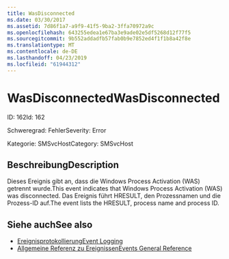 ```yaml
---
title: WasDisconnected
ms.date: 03/30/2017
ms.assetid: 7d86f1a7-a9f9-41f5-9ba2-3ffa70972a9c
ms.openlocfilehash: 643255edea1e67ba3e9ade02e5df5268d12f77f5
ms.sourcegitcommit: 9b552addadfb57fab0b9e7852ed4f1f1b8a42f8e
ms.translationtype: MT
ms.contentlocale: de-DE
ms.lasthandoff: 04/23/2019
ms.locfileid: "61944312"
---
```

# <a name="wasdisconnected"></a><span data-ttu-id="43ba3-102">WasDisconnected</span><span class="sxs-lookup"><span data-stu-id="43ba3-102">WasDisconnected</span></span>
<span data-ttu-id="43ba3-103">ID: 162</span><span class="sxs-lookup"><span data-stu-id="43ba3-103">Id: 162</span></span>  
  
 <span data-ttu-id="43ba3-104">Schweregrad: Fehler</span><span class="sxs-lookup"><span data-stu-id="43ba3-104">Severity: Error</span></span>  
  
 <span data-ttu-id="43ba3-105">Kategorie: SMSvcHost</span><span class="sxs-lookup"><span data-stu-id="43ba3-105">Category: SMSvcHost</span></span>  
  
## <a name="description"></a><span data-ttu-id="43ba3-106">Beschreibung</span><span class="sxs-lookup"><span data-stu-id="43ba3-106">Description</span></span>  
 <span data-ttu-id="43ba3-107">Dieses Ereignis gibt an, dass die Windows Process Activation (WAS) getrennt wurde.</span><span class="sxs-lookup"><span data-stu-id="43ba3-107">This event indicates that Windows Process Activation (WAS) was disconnected.</span></span> <span data-ttu-id="43ba3-108">Das Ereignis führt HRESULT, den Prozessnamen und die Prozess-ID auf.</span><span class="sxs-lookup"><span data-stu-id="43ba3-108">The event lists the HRESULT, process name and process ID.</span></span>  
  
## <a name="see-also"></a><span data-ttu-id="43ba3-109">Siehe auch</span><span class="sxs-lookup"><span data-stu-id="43ba3-109">See also</span></span>

- [<span data-ttu-id="43ba3-110">Ereignisprotokollierung</span><span class="sxs-lookup"><span data-stu-id="43ba3-110">Event Logging</span></span>](../../../../../docs/framework/wcf/diagnostics/event-logging/index.md)
- [<span data-ttu-id="43ba3-111">Allgemeine Referenz zu Ereignissen</span><span class="sxs-lookup"><span data-stu-id="43ba3-111">Events General Reference</span></span>](../../../../../docs/framework/wcf/diagnostics/event-logging/events-general-reference.md)
